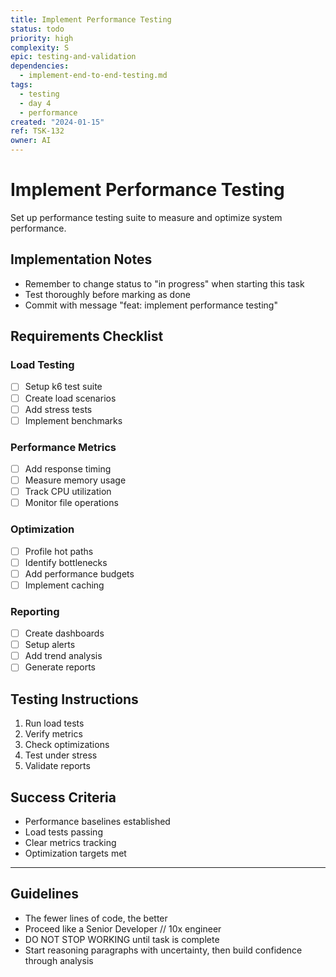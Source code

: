 ```yaml
---
title: Implement Performance Testing
status: todo
priority: high
complexity: S
epic: testing-and-validation
dependencies:
  - implement-end-to-end-testing.md
tags:
  - testing
  - day 4
  - performance
created: "2024-01-15"
ref: TSK-132
owner: AI
---
```


# Implement Performance Testing

Set up performance testing suite to measure and optimize system performance.

## Implementation Notes

- Remember to change status to "in progress" when starting this task
- Test thoroughly before marking as done
- Commit with message "feat: implement performance testing"

## Requirements Checklist

### Load Testing

- [ ] Setup k6 test suite
- [ ] Create load scenarios
- [ ] Add stress tests
- [ ] Implement benchmarks

### Performance Metrics

- [ ] Add response timing
- [ ] Measure memory usage
- [ ] Track CPU utilization
- [ ] Monitor file operations

### Optimization

- [ ] Profile hot paths
- [ ] Identify bottlenecks
- [ ] Add performance budgets
- [ ] Implement caching

### Reporting

- [ ] Create dashboards
- [ ] Setup alerts
- [ ] Add trend analysis
- [ ] Generate reports

## Testing Instructions

1. Run load tests
2. Verify metrics
3. Check optimizations
4. Test under stress
5. Validate reports

## Success Criteria

- Performance baselines established
- Load tests passing
- Clear metrics tracking
- Optimization targets met

---

## Guidelines

- The fewer lines of code, the better
- Proceed like a Senior Developer // 10x engineer
- DO NOT STOP WORKING until task is complete
- Start reasoning paragraphs with uncertainty, then build confidence through analysis
